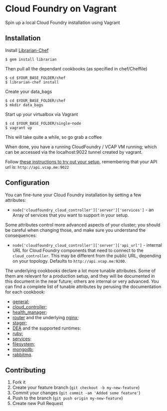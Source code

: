 # Cloud Foundry on Vagrant

Spin up a local Cloud Foundry installation using Vagrant

## Installation

Install [Librarian-Chef](https://github.com/applicationsonline/librarian)

    $ gem install librarian

Then pull all the dependant cookbooks (as specified in chef/Cheffile)

    $ cd $YOUR_BASE_FOLDER/chef
    $ librarian-chef install 

Create your data_bags

    $ cd $YOUR_BASE_FOLDER/chef
    $ mkdir data_bags

Start up your virtualbox via Vagrant

    $ cd $YOUR_BASE_FOLDER/single-node
    $ vagrant up

This will take quite a while, so go grab a coffee

When done, you have a running CloudFoundry / VCAP VM running; which can be accessed via the localhost:9022 tunnel created by vagrant.

Follow [these instructions to try out your setup](https://github.com/cloudfoundry/oss-docs/tree/master/vcap/single_and_multi_node_deployments_with_dev_setup#trying-your-setup), remembering that your API url is: ```http://api.vcap.me:9022```

## Configuration

You can fine-tune your Cloud Foundry installation by setting a few attributes:

* `node['cloudfoundry_cloud_controller']['server']['services']` - an Array of
services that you want to support in your setup.

Some attributes control more advanced aspects of your cluster; you should
be careful when changing those, and make sure you understand the consequences:

* `node['cloudfoundry_cloud_controller']['server']['api_url']` - internal URL
for Cloud Foundry components that need to connect to the `cloud_controller`.
This may be different from the public URL, depending on your topology.
Defaults to `http://api.vcap.me:9200`.

The underlying cookbooks declare a lot more tunable attributes. Some of them
are relevant for a production setup, and they will be documented in this
document in the near future; others are internal or very advanced. You can
find a complete list of tunable attributes by perusing the documentation for
each cookbook:

* [general](https://github.com/zephirworks/cloudfoundry-cookbook.git);
* [cloud_controller](https://github.com/zephirworks/cloudfoundry-cloud_controller-cookbook.git);
* [health_manager](https://github.com/zephirworks/cloudfoundry-health_manager-cookbook.git);
* [router](https://github.com/zephirworks/cloudfoundry-router-cookbook.git)
and the underlying [nginx](https://github.com/zephirworks/cloudfoundry-nginx-cookbook.git);
* [stager](https://github.com/zephirworks/cloudfoundry-stager-cookbook.git);
* [DEA](https://github.com/zephirworks/cloudfoundry-dea-cookbook.git) and the
supported runtimes:
 * [ruby](https://github.com/zephirworks/cloudfoundry-ruby-runtime-cookbook.git);
* [services](https://github.com/zephirworks/cloudfoundry_service-cookbook.git):
 * [filesystem](https://github.com/zephirworks/cloudfoundry-filesystem-service-cookbook.git);
 * [mongodb](https://github.com/zephirworks/cloudfoundry-mongodb-service-cookbook.git);
 * [rabbitmq](https://github.com/zephirworks/cloudfoundry-rabbitmq-service-cookbook.git).

## Contributing

1. Fork it
2. Create your feature branch (`git checkout -b my-new-feature`)
3. Commit your changes (`git commit -am 'Added some feature'`)
4. Push to the branch (`git push origin my-new-feature`)
5. Create new Pull Request
